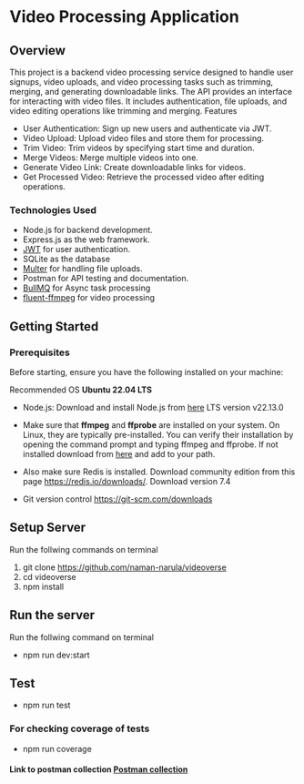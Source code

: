 #  Video Processing Application
## Overview

This project is a backend video processing service designed to handle user signups, video uploads, and video processing tasks such as trimming, merging, and generating downloadable links. The API provides an interface for interacting with video files. It includes authentication, file uploads, and video editing operations like trimming and merging.
Features

- User Authentication: Sign up new users and authenticate via JWT.
- Video Upload: Upload video files and store them for processing.
- Trim Video: Trim videos by specifying start time and duration.
- Merge Videos: Merge multiple videos into one.
- Generate Video Link: Create downloadable links for videos.
- Get Processed Video: Retrieve the processed video after editing operations.

### Technologies Used
 - Node.js for backend development.
 - Express.js as the web framework.
 - [JWT](https://www.npmjs.com/package/jsonwebtoken) for user authentication.
 - SQLite as the database 
 - [Multer](https://www.npmjs.com/package/multer) for handling file uploads.
 - Postman for API testing and documentation.
 - [BullMQ](https://www.npmjs.com/package/bullmq) for Async task processing
 - [fluent-ffmpeg](https://www.npmjs.com/package/fluent-ffmpeg) for video processing

## Getting Started
### Prerequisites

Before starting, ensure you have the following installed on your machine:

Recommended OS **Ubuntu 22.04 LTS**

- Node.js: Download and install Node.js from [here](https://nodejs.org/en) LTS version v22.13.0
- Make sure that **ffmpeg** and **ffprobe** are installed on your system. On Linux, they are typically pre-installed. You can verify their installation by opening the command prompt and typing ffmpeg and ffprobe. If not installed download from [here](https://www.ffmpeg.org/download.html) and add to your path.
- Also make sure Redis is installed. Download community edition from this page 
https://redis.io/downloads/. Download version 7.4

-  Git version control https://git-scm.com/downloads


## Setup Server
Run the follwing commands on terminal
1. git clone https://github.com/naman-narula/videoverse
2. cd videoverse
3. npm install

## Run the server
Run the follwing command on terminal
-  npm run dev:start


## Test
- npm run test
   
### For checking coverage of tests
- npm run coverage


#### Link to postman collection [Postman collection](./videoverse.postman_collection.json)